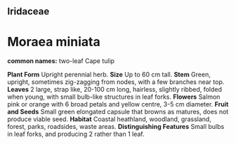 ## Iridaceae
# Moraea miniata
**common names:** two-leaf Cape tulip

**Plant Form** Upright perennial herb. **Size** Up to 60 cm tall. **Stem** Green, upright, sometimes zig-zagging from nodes, with a few branches near top. **Leaves** 2 large, strap like, 20-100 cm long, hairless, slightly ribbed, folded when young, with small bulb-like structures in leaf forks. **Flowers** Salmon pink or orange with 6 broad petals and yellow centre, 3-5 cm diameter. **Fruit and Seeds** Small green elongated capsule that browns as matures, does not produce viable seed. **Habitat** Coastal heathland, woodland, grassland, forest, parks, roadsides, waste areas. **Distinguishing Features** Small bulbs in leaf forks, and producing 2 rather than 1 leaf.


